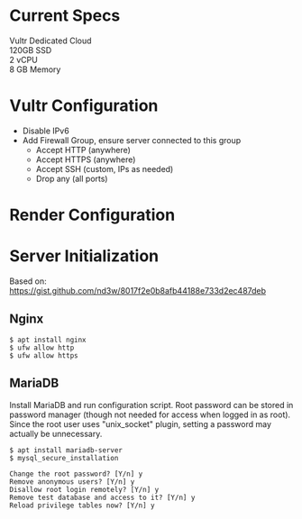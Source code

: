 # Current Specs

Vultr Dedicated Cloud\
120GB SSD\
2 vCPU\
8 GB Memory

# Vultr Configuration

* Disable IPv6
* Add Firewall Group, ensure server connected to this group
  * Accept HTTP (anywhere)
  * Accept HTTPS (anywhere)
  * Accept SSH (custom, IPs as needed)
  * Drop any (all ports) 

# Render Configuration

# Server Initialization

Based on: https://gist.github.com/nd3w/8017f2e0b8afb44188e733d2ec487deb

## Nginx

```
$ apt install nginx
$ ufw allow http
$ ufw allow https
```

## MariaDB

Install MariaDB and run configuration script. Root password can be stored in password manager (though not needed for access when logged in as root). Since the root user uses "unix_socket" plugin, setting a password may actually be unnecessary.

```
$ apt install mariadb-server
$ mysql_secure_installation

Change the root password? [Y/n] y
Remove anonymous users? [Y/n] y
Disallow root login remotely? [Y/n] y
Remove test database and access to it? [Y/n] y
Reload privilege tables now? [Y/n] y
```
